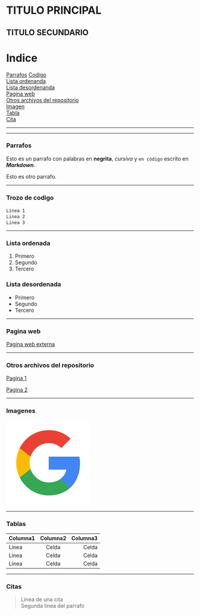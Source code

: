 # TITULO PRINCIPAL
## TITULO SECUNDARIO
# Indice
[Parrafos](#parrafos)
[Codigo](#trozo-de-codigo)  
[Lista ordenanda](#Lista-ordenada)  
[Lista desordenanda](#Lista-desordenada)  
[Pagina web](#pagina-web)  
[Otros archivos del repositorio](#otros-archivos-del-repositorio)  
[Imagen](#imagenes)  
[Tabla](#tablas)  
[Cita](#citas) 

---
---

### Parrafos
Esto es un parrafo con palabras en **negrita**, *cursiva* y `en código` escrito en ***Markdown***.  

Esto es otro parrafo.

---
### Trozo de codigo
```
Linea 1
Linea 2
Linea 3
```
---
### Lista ordenada
1. Primero
2. Segundo
3. Tercero

### Lista desordenada
- Primero
- Segundo
- Tercero

---

### Pagina web

[Pagina web externa](https://www.educantabria.es/web/ies-miguel-herrero-pereda)

---

### Otros archivos del repositorio
[Pagina 1](pagina1.md)

[Pagina 2](pagina2.md)
___

### Imagenes
![Imagen](img/imagen.png)

---

### Tablas
| Columna1 | Columna2 | Columna3 |
| :----------- | :-----------: | -----------: |
| Linea | Celda | Celda |
Linea | Celda | Celda |
Linea | Celda | Celda |


---

### Citas
>Linea de una cita  
>Segunda linea del parrafo



